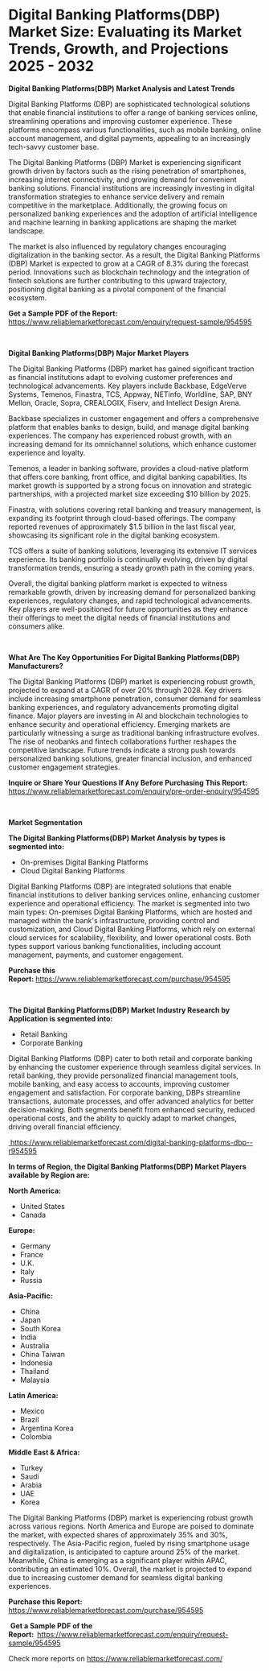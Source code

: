 <p><h1>Digital Banking Platforms(DBP) Market Size: Evaluating its Market Trends, Growth, and Projections 2025 - 2032</h1></p><p><strong>Digital Banking Platforms(DBP) Market Analysis and Latest Trends</strong></p>
<p><p>Digital Banking Platforms (DBP) are sophisticated technological solutions that enable financial institutions to offer a range of banking services online, streamlining operations and improving customer experience. These platforms encompass various functionalities, such as mobile banking, online account management, and digital payments, appealing to an increasingly tech-savvy customer base.</p><p>The Digital Banking Platforms (DBP) Market is experiencing significant growth driven by factors such as the rising penetration of smartphones, increasing internet connectivity, and growing demand for convenient banking solutions. Financial institutions are increasingly investing in digital transformation strategies to enhance service delivery and remain competitive in the marketplace. Additionally, the growing focus on personalized banking experiences and the adoption of artificial intelligence and machine learning in banking applications are shaping the market landscape.</p><p>The market is also influenced by regulatory changes encouraging digitalization in the banking sector. As a result, the Digital Banking Platforms (DBP) Market is expected to grow at a CAGR of 8.3% during the forecast period. Innovations such as blockchain technology and the integration of fintech solutions are further contributing to this upward trajectory, positioning digital banking as a pivotal component of the financial ecosystem.</p></p>
<p><strong>Get a Sample PDF of the Report:&nbsp;</strong> <a href="https://www.reliablemarketforecast.com/enquiry/request-sample/954595?utm_campaign=1840&utm_medium=2&utm_source=Github&utm_content=ia&utm_term=11032025&utm_id=digital-banking-platformsdbp">https://www.reliablemarketforecast.com/enquiry/request-sample/954595</a></p>
<p>&nbsp;</p>
<p><strong>Digital Banking Platforms(DBP) Major Market Players</strong></p>
<p><p>The Digital Banking Platforms (DBP) market has gained significant traction as financial institutions adapt to evolving customer preferences and technological advancements. Key players include Backbase, EdgeVerve Systems, Temenos, Finastra, TCS, Appway, NETinfo, Worldline, SAP, BNY Mellon, Oracle, Sopra, CREALOGIX, Fiserv, and Intellect Design Arena.</p><p>Backbase specializes in customer engagement and offers a comprehensive platform that enables banks to design, build, and manage digital banking experiences. The company has experienced robust growth, with an increasing demand for its omnichannel solutions, which enhance customer experience and loyalty.</p><p>Temenos, a leader in banking software, provides a cloud-native platform that offers core banking, front office, and digital banking capabilities. Its market growth is supported by a strong focus on innovation and strategic partnerships, with a projected market size exceeding $10 billion by 2025.</p><p>Finastra, with solutions covering retail banking and treasury management, is expanding its footprint through cloud-based offerings. The company reported revenues of approximately $1.5 billion in the last fiscal year, showcasing its significant role in the digital banking ecosystem.</p><p>TCS offers a suite of banking solutions, leveraging its extensive IT services experience. Its banking portfolio is continually evolving, driven by digital transformation trends, ensuring a steady growth path in the coming years.</p><p>Overall, the digital banking platform market is expected to witness remarkable growth, driven by increasing demand for personalized banking experiences, regulatory changes, and rapid technological advancements. Key players are well-positioned for future opportunities as they enhance their offerings to meet the digital needs of financial institutions and consumers alike.</p></p>
<p>&nbsp;</p>
<p><strong>What Are The Key Opportunities For Digital Banking Platforms(DBP) Manufacturers?</strong></p>
<p><p>The Digital Banking Platforms (DBP) market is experiencing robust growth, projected to expand at a CAGR of over 20% through 2028. Key drivers include increasing smartphone penetration, consumer demand for seamless banking experiences, and regulatory advancements promoting digital finance. Major players are investing in AI and blockchain technologies to enhance security and operational efficiency. Emerging markets are particularly witnessing a surge as traditional banking infrastructure evolves. The rise of neobanks and fintech collaborations further reshapes the competitive landscape. Future trends indicate a strong push towards personalized banking solutions, greater financial inclusion, and enhanced customer engagement strategies.</p></p>
<p><strong>Inquire or Share Your Questions If Any Before Purchasing This Report:</strong> <a href="https://www.reliablemarketforecast.com/enquiry/pre-order-enquiry/954595?utm_campaign=1840&utm_medium=2&utm_source=Github&utm_content=ia&utm_term=11032025&utm_id=digital-banking-platformsdbp">https://www.reliablemarketforecast.com/enquiry/pre-order-enquiry/954595</a></p>
<p>&nbsp;</p>
<p><strong>Market Segmentation</strong></p>
<p><strong>The Digital Banking Platforms(DBP) Market Analysis by types is segmented into:</strong></p>
<p><ul><li>On-premises Digital Banking Platforms</li><li>Cloud Digital Banking Platforms</li></ul></p>
<p><p>Digital Banking Platforms (DBP) are integrated solutions that enable financial institutions to deliver banking services online, enhancing customer experience and operational efficiency. The market is segmented into two main types: On-premises Digital Banking Platforms, which are hosted and managed within the bank's infrastructure, providing control and customization, and Cloud Digital Banking Platforms, which rely on external cloud services for scalability, flexibility, and lower operational costs. Both types support various banking functionalities, including account management, payments, and customer engagement.</p></p>
<p><strong>Purchase this Report:&nbsp;</strong><a href="https://www.reliablemarketforecast.com/purchase/954595?utm_campaign=1840&utm_medium=2&utm_source=Github&utm_content=ia&utm_term=11032025&utm_id=digital-banking-platformsdbp">https://www.reliablemarketforecast.com/purchase/954595</a></p>
<p>&nbsp;</p>
<p><strong>The Digital Banking Platforms(DBP) Market Industry Research by Application is segmented into:</strong></p>
<p><ul><li>Retail Banking</li><li>Corporate Banking</li></ul></p>
<p><p>Digital Banking Platforms (DBP) cater to both retail and corporate banking by enhancing the customer experience through seamless digital services. In retail banking, they provide personalized financial management tools, mobile banking, and easy access to accounts, improving customer engagement and satisfaction. For corporate banking, DBPs streamline transactions, automate processes, and offer advanced analytics for better decision-making. Both segments benefit from enhanced security, reduced operational costs, and the ability to quickly adapt to market changes, driving overall financial efficiency.</p></p>
<p><a href="https://www.reliablemarketforecast.com/digital-banking-platforms-dbp--r954595?utm_campaign=1840&utm_medium=2&utm_source=Github&utm_content=ia&utm_term=11032025&utm_id=digital-banking-platformsdbp">&nbsp;https://www.reliablemarketforecast.com/digital-banking-platforms-dbp--r954595</a></p>
<p><strong>In terms of Region, the Digital Banking Platforms(DBP) Market Players available by Region are:</strong></p>
<p>
    <p> <strong> North America: </strong>
        <ul>
            <li>United States</li>
            <li>Canada</li>
        </ul>
        </p> 
    <p> <strong> Europe: </strong>
        <ul>
            <li>Germany</li>
            <li>France</li>
            <li>U.K.</li>
            <li>Italy</li>
            <li>Russia</li>
        </ul>
        </p> 
    <p> <strong> Asia-Pacific: </strong>
        <ul>
            <li>China</li>
            <li>Japan</li>
            <li>South Korea</li>
            <li>India</li>
            <li>Australia</li>
            <li>China Taiwan</li>
            <li>Indonesia</li>
            <li>Thailand</li>
            <li>Malaysia</li>
        </ul>
        </p> 
    <p> <strong> Latin America: </strong>
        <ul>
            <li>Mexico</li>
            <li>Brazil</li>
            <li>Argentina Korea</li>
            <li>Colombia</li>
        </ul>
        </p> 
    <p> <strong> Middle East & Africa: </strong>
        <ul>
            <li>Turkey</li>
            <li>Saudi</li>
            <li>Arabia</li>
            <li>UAE</li>
            <li>Korea</li>
        </ul>
    </p>
    </p>
<p><p>The Digital Banking Platforms (DBP) market is experiencing robust growth across various regions. North America and Europe are poised to dominate the market, with expected shares of approximately 35% and 30%, respectively. The Asia-Pacific region, fueled by rising smartphone usage and digitalization, is anticipated to capture around 25% of the market. Meanwhile, China is emerging as a significant player within APAC, contributing an estimated 10%. Overall, the market is projected to expand due to increasing customer demand for seamless digital banking experiences.</p></p>
<p><strong>Purchase this Report: </strong><a href="https://www.reliablemarketforecast.com/purchase/954595?utm_campaign=1840&utm_medium=2&utm_source=Github&utm_content=ia&utm_term=11032025&utm_id=digital-banking-platformsdbp">https://www.reliablemarketforecast.com/purchase/954595</a></p>
<p>&nbsp;<strong>Get a Sample PDF of the Report:&nbsp;&nbsp;</strong><a href="https://www.reliablemarketforecast.com/enquiry/request-sample/954595?utm_campaign=1840&utm_medium=2&utm_source=Github&utm_content=ia&utm_term=11032025&utm_id=digital-banking-platformsdbp">https://www.reliablemarketforecast.com/enquiry/request-sample/954595</a></p>
<p><strong></strong></p>
<p>Check more reports on <a href="https://www.reliablemarketforecast.com/?utm_campaign=1840&utm_medium=2&utm_source=Github&utm_content=ia&utm_term=11032025&utm_id=digital-banking-platformsdbp">https://www.reliablemarketforecast.com/</a></p>